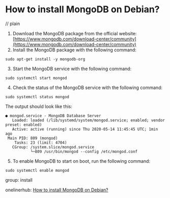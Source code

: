 # How to install MongoDB on Debian?
// plain

1. Download the MongoDB package from the official website: [https://www.mongodb.com/download-center/community](https://www.mongodb.com/download-center/community)
2. Install the MongoDB package with the following command:
```
sudo apt-get install -y mongodb-org
```
3. Start the MongoDB service with the following command:
```
sudo systemctl start mongod
```
4. Check the status of the MongoDB service with the following command:
```
sudo systemctl status mongod
```
The output should look like this:
```
● mongod.service - MongoDB Database Server
   Loaded: loaded (/lib/systemd/system/mongod.service; enabled; vendor preset: enabled)
   Active: active (running) since Thu 2020-05-14 11:45:45 UTC; 1min ago
 Main PID: 809 (mongod)
    Tasks: 23 (limit: 4704)
   CGroup: /system.slice/mongod.service
           └─809 /usr/bin/mongod --config /etc/mongod.conf
```
5. To enable MongoDB to start on boot, run the following command:
```
sudo systemctl enable mongod
```

group: install

onelinerhub: [How to install MongoDB on Debian?](https://onelinerhub.com/mongodb/how-to-install-mongodb-on-debian)